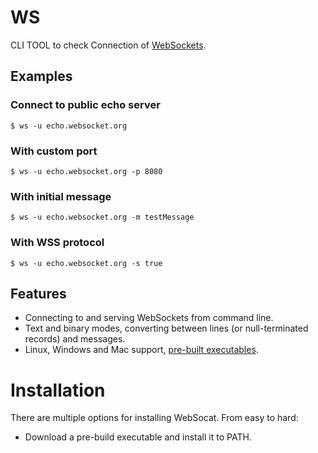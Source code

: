 # WS
CLI TOOL to check Connection of [WebSockets](https://en.wikipedia.org/wiki/WebSocket).

## Examples

### Connect to public echo server

```
$ ws -u echo.websocket.org
```
### With custom port

```
$ ws -u echo.websocket.org -p 8080
```

### With initial message

```
$ ws -u echo.websocket.org -m testMessage
```

### With WSS protocol

```
$ ws -u echo.websocket.org -s true
```
## Features

* Connecting to and serving WebSockets from command line.
* Text and binary modes, converting between lines (or null-terminated records) and messages.
* Linux, Windows and Mac support, [pre-built executables][releases].

[releases]:https://github.com/danushka96/ws/releases

# Installation

There are multiple options for installing WebSocat. From easy to hard:

* Download a pre-build executable and install it to PATH.
